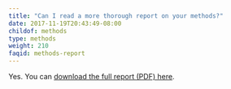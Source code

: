```yaml
---
title: "Can I read a more thorough report on your methods?"
date: 2017-11-19T20:43:49-08:00
childof: methods
type: methods
weight: 210
faqid: methods-report
---
```

Yes. You can <a href="/docs/Eviction Lab -Methodology Report v.1.0.0.pdf" target="_blank">download the full report (PDF) here</a>.